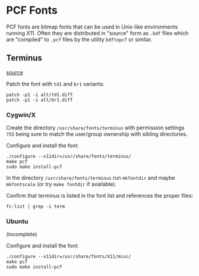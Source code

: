 # PCF Fonts #
PCF fonts are bitmap fonts that can be used in Unix-like environments running
X11.  Often they are distributed in "source" form as `.bdf` files which are
"compiled" to `.pcf` files by the utility `bdftopcf` or similar.

## Terminus ##
[source](http://terminus-font.sourceforge.net/)

Patch the font with `td1` and `br1` variants:
```
patch -p1 -i alt/td1.diff
patch -p1 -i alt/br1.diff
```

### Cygwin/X ###
Create the directory `/usr/share/fonts/terminus` with permission settings `755`
being sure to match the user/group ownership with sibling directories.

Configure and install the font:
```
./configure --x11dir=/usr/share/fonts/terminus/
make pcf
sudo make install-pcf
```

In the directory `/usr/share/fonts/terminus` run `mkfontdir` and maybe
`mkfontscale` (or try `make fontdir` if available).

Confirm that terminus is listed in the font list and references the proper
files:
```
fc-list | grep -i term
```

### Ubuntu ###
(incomplete)

Configure and install the font:
```
./configure --x11dir=/usr/share/fonts/X11/misc/
make pcf
sudo make install-pcf
```

